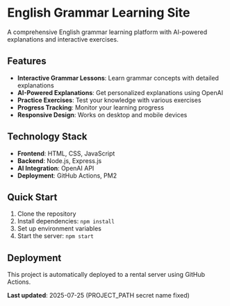 # English Grammar Learning Site

A comprehensive English grammar learning platform with AI-powered explanations and interactive exercises.

## Features

- **Interactive Grammar Lessons**: Learn grammar concepts with detailed explanations
- **AI-Powered Explanations**: Get personalized explanations using OpenAI
- **Practice Exercises**: Test your knowledge with various exercises
- **Progress Tracking**: Monitor your learning progress
- **Responsive Design**: Works on desktop and mobile devices

## Technology Stack

- **Frontend**: HTML, CSS, JavaScript
- **Backend**: Node.js, Express.js
- **AI Integration**: OpenAI API
- **Deployment**: GitHub Actions, PM2

## Quick Start

1. Clone the repository
2. Install dependencies: `npm install`
3. Set up environment variables
4. Start the server: `npm start`

## Deployment

This project is automatically deployed to a rental server using GitHub Actions.

**Last updated**: 2025-07-25 (PROJECT_PATH secret name fixed) 